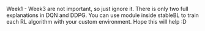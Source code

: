 Week1 - Week3 are not important, so just ignore it.
There is only two full explanations in DQN and DDPG.
You can use module inside stableBL to train each RL algorithm with your custom environment. Hope this will help :D
